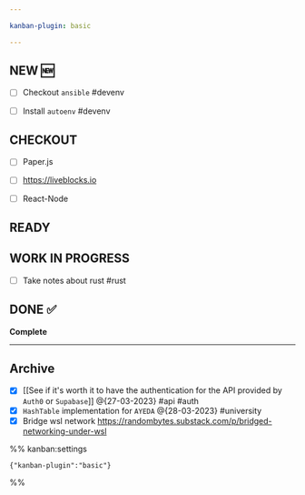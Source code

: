 ```yaml
---

kanban-plugin: basic

---
```


## NEW :new:

- [ ] Checkout `ansible` #devenv
- [ ] Install `autoenv` #devenv


## CHECKOUT

- [ ] Paper.js
- [ ] https://liveblocks.io
- [ ] React-Node


## READY



## WORK IN PROGRESS

- [ ] Take notes about rust #rust


## DONE :white_check_mark:

**Complete**


***

## Archive

- [x] [[See if it's worth it to have the authentication for the API provided by `Auth0` or  `Supabase`]] @{27-03-2023} #api #auth
- [x] `HashTable` implementation for `AYEDA`  @{28-03-2023} #university
- [x] Bridge wsl network https://randombytes.substack.com/p/bridged-networking-under-wsl

%% kanban:settings
```
{"kanban-plugin":"basic"}
```
%%